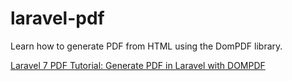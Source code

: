 # laravel-pdf
Learn how to generate PDF from HTML using the DomPDF library.

[Laravel 7 PDF Tutorial: Generate PDF in Laravel with DOMPDF](https://www.positronx.io/laravel-pdf-tutorial-generate-pdf-with-dompdf-in-laravel/)
